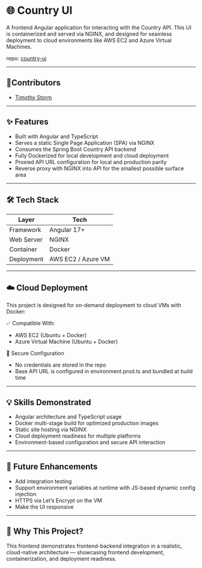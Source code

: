 # 🌐 Country UI

A frontend Angular application for interacting with the Country API. This UI is containerized and served via NGINX, and designed for seamless deployment to cloud environments like AWS EC2 and Azure Virtual Machines.

repo: [country-ui](https://github.com/timothystorm/country-ui)

---

## 👷Contributors

- [Timothy Storm](mailto:timothystorm@gmail.com)

---

## ✨ Features

- Built with Angular and TypeScript
- Serves a static Single Page Application (SPA) via NGINX
- Consumes the Spring Boot Country API backend
- Fully Dockerized for local development and cloud deployment
- Proxied API URL configuration for local and production parity
- Reverse proxy with NGINX into API for the smallest possible surface area

---

## 🛠️ Tech Stack

| Layer      | Tech               |
|------------|--------------------|
| Framework  | Angular 17+        |
| Web Server | NGINX              |
| Container  | Docker             |
| Deployment | AWS EC2 / Azure VM |

---

## ☁️ Cloud Deployment

This project is designed for on-demand deployment to cloud VMs with Docker:

✅ Compatible With:

- AWS EC2 (Ubuntu + Docker)
- Azure Virtual Machine (Ubuntu + Docker)

🔐 Secure Configuration

- No credentials are stored in the repo
- Base API URL is configured in environment.prod.ts and bundled at build time

--- 

## 💡 Skills Demonstrated

- Angular architecture and TypeScript usage
- Docker multi-stage build for optimized production images
- Static site hosting via NGINX
- Cloud deployment readiness for multiple platforms
- Environment-based configuration and secure API interaction

---

## 🚧 Future Enhancements

- Add integration testing
- Support environment variables at runtime with JS-based dynamic config injection
- HTTPS via Let’s Encrypt on the VM
- Make the UI responsive

---

## 🧠 Why This Project?

This frontend demonstrates frontend-backend integration in a realistic, cloud-native
architecture — showcasing frontend development, containerization, and deployment readiness.
